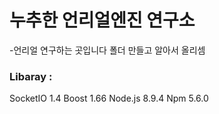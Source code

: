 # 누추한 언리얼엔진 연구소

-언리얼 연구하는 곳입니다 폴더 만들고 알아서 올리셈

### Libaray :
SocketIO 1.4
Boost 1.66
Node.js 8.9.4
Npm 5.6.0
